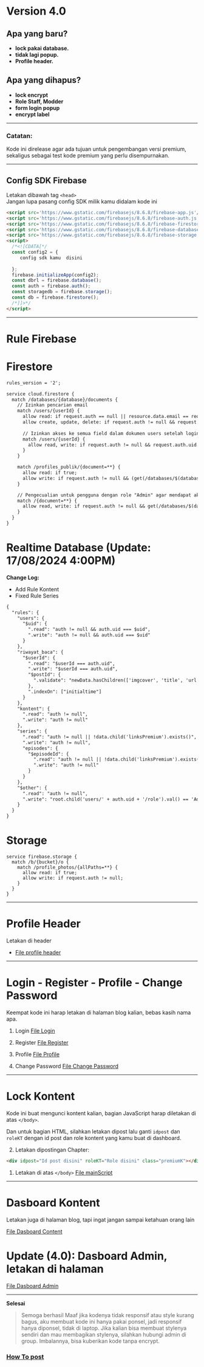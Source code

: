 # Version 4.0

## Apa yang baru?

- **lock pakai database.**
- **tidak lagi popup.**
- **Profile header.**

## Apa yang dihapus?

- **lock encrypt**
- **Role Staff, Modder**
- **form login popup**
- **encrypt label**

---

### Catatan:

Kode ini direlease agar ada tujuan untuk pengembangan versi premium, sekaligus sebagai test kode premium yang perlu disempurnakan.

---

## Config SDK Firebase

Letakan dibawah tag `<head>`  
Jangan lupa pasang config SDK milik kamu didalam kode ini

```html
<script src='https://www.gstatic.com/firebasejs/8.6.8/firebase-app.js'/>
<script src='https://www.gstatic.com/firebasejs/8.6.8/firebase-auth.js'/>
<script src='https://www.gstatic.com/firebasejs/8.6.8/firebase-firestore.js'/>
<script src='https://www.gstatic.com/firebasejs/8.6.8/firebase-database.js'/>
<script src='https://www.gstatic.com/firebasejs/8.6.8/firebase-storage.js'/>
<script>
  /*<![CDATA[*/
  const config2 = {
     config sdk kamu  disini 
     
  };
  firebase.initializeApp(config2);
  const dbrl = firebase.database();
  const auth = firebase.auth();
  const storagedb = firebase.storage();
  const db = firebase.firestore();
  /*]]>*/
</script>
```

---

# Rule Firebase

# Firestore
```txt
rules_version = '2';

service cloud.firestore {
  match /databases/{database}/documents {
    // Izinkan pencarian email
    match /users/{userId} {
      allow read: if request.auth == null || resource.data.email == request.auth.token.email;
      allow create, update, delete: if request.auth != null && request.auth.uid == userId;
      
      // Izinkan akses ke semua field dalam dokumen users setelah login
      match /users/{userId} {
        allow read, write: if request.auth != null && request.auth.uid == userId;
      }
    }

    match /profiles_publik/{document=**} {
      allow read: if true;
      allow write: if request.auth != null && (get(/databases/$(database)/documents/users/$(request.auth.uid)).data.role in ['User', 'Member', 'Staff', 'Modder']);
    }

    // Pengecualian untuk pengguna dengan role "Admin" agar mendapat akses ke semua data
    match /{document=**} {
      allow read, write: if request.auth != null && get(/databases/$(database)/documents/users/$(request.auth.uid)).data.role == 'Admin';
    }
  }
}
```
# Realtime Database (Update: 17/08/2024 4:00PM)

**Change Log:**
- Add Rule Kontent
- Fixed Rule Series

```txt
{
  "rules": {
    "users": {
      "$uid": {
        ".read": "auth != null && auth.uid === $uid",
        ".write": "auth != null && auth.uid === $uid"
      }
    },
    "riwayat_baca": {
      "$userId": {
        ".read": "$userId === auth.uid",
        ".write": "$userId === auth.uid",
        "$postId": {
          ".validate": "newData.hasChildren(['imgcover', 'title', 'url', 'initialtime','latesttimeread','count_read'])"
        },
        ".indexOn": ["initialtime"]
      }
    },
    "kontent": {
      ".read": "auth != null",
      ".write": "auth != null"
    },
    "series": {
      ".read": "auth != null || !data.child('linksPremium').exists()",
      ".write": "auth != null",
      "episodes": {
        "$episodeId": {
          ".read": "auth != null || !data.child('linksPremium').exists()",
          ".write": "auth != null"
        }
      }
    },
    "$other": {
      ".read": "auth != null",
      ".write": "root.child('users/' + auth.uid + '/role').val() == 'Admin'"
    }
  }
}
```
# Storage
```text
service firebase.storage {
  match /b/{bucket}/o {
    match /profile_photos/{allPaths=**} {
      allow read: if true;
      allow write: if request.auth != null;
    }
  }
}
```
---

# Profile Header

Letakan di header
 - [File profile header](https://github.com/MagicReincarnation/Form-login_byhirutshuji/tree/main/Form%20Login%2FProfile%20Header)


---

# Login - Register - Profile - Change Password

Keempat kode ini harap letakan di halaman blog kalian, bebas kasih nama apa.

1. Login
   [File Login](https://github.com/MagicReincarnation/Form-login_byhirutshuji/blob/main/Form%20Login%2FPages%2FLogin.xml)

2. Register
   [File Register](https://github.com/MagicReincarnation/Form-login_byhirutshuji/blob/main/Form%20Login%2FPages%2FRegister.xml)

3. Profile
  [File Profile](https://github.com/MagicReincarnation/Form-login_byhirutshuji/blob/main/Form%20Login%2FPages%2FProfile.xml)

4. Change Password
  [File Change Password](https://github.com/MagicReincarnation/Form-login_byhirutshuji/blob/main/Form%20Login%2FPages%2FChange%20password.xml)

---

# Lock Kontent

Kode ini buat mengunci kontent kalian, bagian JavaScript harap diletakan di atas `</body>`.

Dan untuk bagian HTML, silahkan letakan dipost lalu ganti `idpost` dan `roleKT` dengan id post dan role kontent yang kamu buat di dashboard.

2. Letakan dipostingan Chapter:
```html
<div idpost="Id post disini" roleKT="Role disini" class="premiumK"></div>
```
1. Letakan di atas `</body>`
[File mainScript](https://github.com/MagicReincarnation/Form-login_byhirutshuji/blob/main/Form%20Login%2FMainScript%2FmainScript.min.cdn.xml)

---

# Dasboard Kontent

Letakan juga di halaman blog, tapi ingat jangan sampai ketahuan orang lain

 [File Dasboard Content](https://github.com/MagicReincarnation/Form-login_byhirutshuji/blob/main/Form%20Login%2FPages%2Fdasboard%20kontent.xml)

# Update (4.0): Dasboard Admin, letakan di halaman
[File Dasboard Admin](https://github.com/MagicReincarnation/Form-login_byhirutshuji/blob/main/Form%20Login%2FPages%2FDasboard%20Admin.xml)


---

**Selesai**

> Semoga berhasil
Maaf jika kodenya tidak responsif atau style kurang bagus, aku membuat kode ini hanya pakai ponsel, jadi responsif hanya diponsel, tidak di laptop.
Jika kalian bisa membuat stylenya sendiri dan mau membagikan stylenya, silahkan hubungi admin di group. Imbalannya, bisa kuberikan kode tanpa encrypt.

### [How To post](https://youtu.be/5wOTJdY3Pio?si=l4thItDiHndDtoFP)